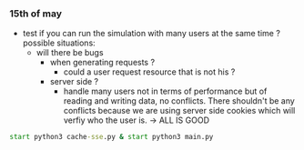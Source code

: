 ### 15th of may
- test if you can run the simulation with many users at the same time ? possible situations: 
	- will there be bugs
		- when generating requests ?
			- could a user request resource that is not his ?
		- server side ?
			- handle many users not in terms of performance but of reading and writing data, no conflicts. There shouldn't be any conflicts because we are using server side cookies which will verfiy who the user is.
-> ALL IS GOOD


```cmd
start python3 cache-sse.py & start python3 main.py
```
